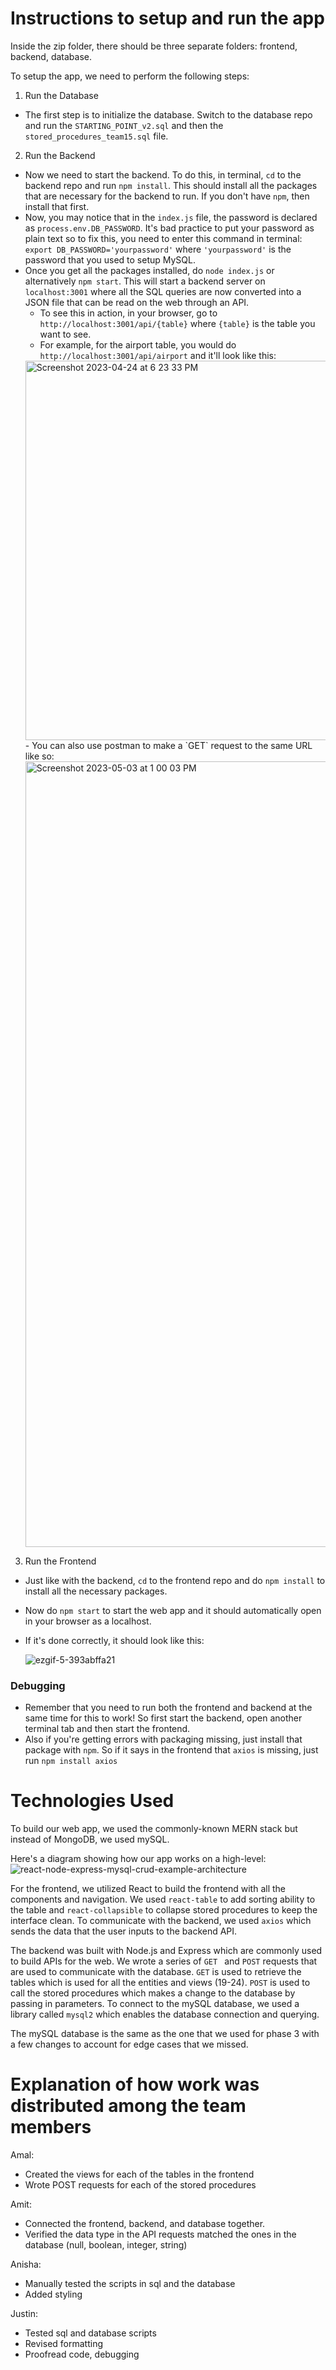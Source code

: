 # Instructions to setup and run the app

Inside the zip folder, there should be three separate folders: frontend, backend, database. 

To setup the app, we need to perform the following steps:

1) Run the Database
- The first step is to initialize the database. Switch to the database repo and run the `STARTING_POINT_v2.sql` and then the `stored_procedures_team15.sql` file.

2) Run the Backend
- Now we need to start the backend. To do this, in terminal, `cd` to the backend repo and run `npm install`. This should install all the packages that are necessary for the backend to run. If you don't have `npm`, then install that first.
- Now, you may notice that in the `index.js` file, the password is declared as `process.env.DB_PASSWORD`. It's bad practice to put your password as plain text so to fix this, you need to enter this command in terminal: `export DB_PASSWORD='yourpassword'` where `'yourpassword'` is the password that you used to setup MySQL. 
- Once you get all the packages installed, do `node index.js` or alternatively `npm start`. This will start a backend server on `localhost:3001` where all the SQL queries are now converted into a JSON file that can be read on the web through an API.
  - To see this in action, in your browser, go to `http://localhost:3001/api/{table}` where `{table}` is the table you want to see. 
  - For example, for the airport table, you would do `http://localhost:3001/api/airport` and it'll look like this:
  <img width="607" alt="Screenshot 2023-04-24 at 6 23 33 PM" src="https://github.gatech.edu/storage/user/46053/files/637c5a30-5e1f-4745-aba1-39159b1c55fd">
  - You can also use postman to make a `GET` request to the same URL like so:
  <img width="1257" alt="Screenshot 2023-05-03 at 1 00 03 PM" src="https://github.gatech.edu/storage/user/46053/files/3861f3b0-2346-48a1-8bd6-b8e31bbc3019"> 

3) Run the Frontend
- Just like with the backend, `cd` to the frontend repo and do `npm install` to install all the necessary packages. 
- Now do `npm start` to start the web app and it should automatically open in your browser as a localhost.
- If it's done correctly, it should look like this:

  ![ezgif-5-393abffa21](https://github.gatech.edu/storage/user/46053/files/c45b5c40-e337-4793-8baa-471f5b114365)

### Debugging
- Remember that you need to run both the frontend and backend at the same time for this to work! So first start the backend, open another terminal tab and then start the frontend. 
- Also if you're getting errors with packaging missing, just install that package with `npm`. So if it says in the frontend that `axios` is missing, just run `npm install axios`

# Technologies Used
To build our web app, we used the commonly-known MERN stack but instead of MongoDB, we used mySQL. 

Here's a diagram showing how our app works on a high-level:
![react-node-express-mysql-crud-example-architecture](https://github.gatech.edu/storage/user/46053/files/adadf5c7-1116-4a2e-ae57-6ffb16fffe85)

For the frontend, we utilized React to build the frontend with all the components and navigation. We used `react-table` to add sorting ability to the table and `react-collapsible` to collapse stored procedures to keep the interface clean. To communicate with the backend, we used `axios` which sends the data that the user inputs to the backend API.

The backend was built with Node.js and Express which are commonly used to build APIs for the web. We wrote a series of `GET ` and `POST` requests that are used to communicate with the database. `GET` is used to retrieve the tables which is used for all the entities and views (19-24). `POST` is used to call the stored procedures which makes a change to the database by passing in parameters. To connect to the mySQL database, we used a library called `mysql2` which enables the database connection and querying.

The mySQL database is the same as the one that we used for phase 3 with a few changes to account for edge cases that we missed.

# Explanation of how work was distributed among the team members
Amal:
- Created the views for each of the tables in the frontend
- Wrote POST requests for each of the stored procedures
  
Amit:
- Connected the frontend, backend, and database together. 
- Verified the data type in the API requests matched the ones in the database (null, boolean, integer, string)
  
Anisha:
- Manually tested the scripts in sql and the database
- Added styling 
  
Justin:
- Tested sql and database scripts
- Revised formatting
- Proofread code, debugging
  




